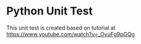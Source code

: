 # Python Unit Test
 This unit test is created based on tutorial at https://www.youtube.com/watch?v=_OyuFg9pGQg
